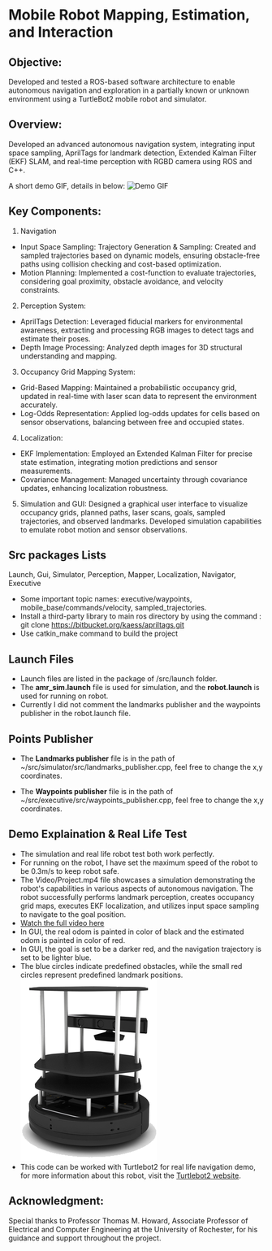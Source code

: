 # Mobile Robot Mapping, Estimation, and Interaction 

## Objective:
Developed and tested a ROS-based software architecture to enable autonomous navigation and exploration in a partially known or unknown environment using a TurtleBot2 mobile robot and simulator.

## Overview: 
Developed an advanced autonomous navigation system, integrating input space sampling, AprilTags for landmark detection, Extended Kalman Filter (EKF) SLAM, and real-time perception with RGBD camera using ROS and C++.

A short demo GIF, details in below:
![Demo GIF](https://github.com/haixizhang/Robot-Mapping-Estimation-Interaction/blob/main/Video/demo.gif)

## Key Components:
1. Navigation
* Input Space Sampling: Trajectory Generation & Sampling: Created and sampled trajectories based on dynamic models, ensuring obstacle-free paths using collision checking and cost-based optimization.
* Motion Planning: Implemented a cost-function to evaluate trajectories, considering goal proximity, obstacle avoidance, and velocity constraints.

2. Perception System:
* AprilTags Detection: Leveraged fiducial markers for environmental awareness, extracting and processing RGB images to detect tags and estimate their poses.
* Depth Image Processing: Analyzed depth images for 3D structural understanding and mapping.

3. Occupancy Grid Mapping System:
* Grid-Based Mapping: Maintained a probabilistic occupancy grid, updated in real-time with laser scan data to represent the environment accurately.
* Log-Odds Representation: Applied log-odds updates for cells based on sensor observations, balancing between free and occupied states.

4. Localization:
* EKF Implementation: Employed an Extended Kalman Filter for precise state estimation, integrating motion predictions and sensor measurements.
* Covariance Management: Managed uncertainty through covariance updates, enhancing localization robustness.

5. Simulation and GUI: Designed a graphical user interface to visualize occupancy grids, planned paths, laser scans, goals, sampled trajectories, and observed landmarks. Developed simulation capabilities to emulate robot motion and sensor observations.

## Src packages Lists
Launch, Gui, Simulator, Perception, Mapper, Localization, Navigator, Executive
* Some important topic names: executive/waypoints, mobile_base/commands/velocity, sampled_trajectories.
* Install a third-party library to main ros directory by using the command :
  git clone https://bitbucket.org/kaess/apriltags.git
* Use catkin_make command to build the project
  
## Launch Files 
* Launch files are listed in the package of /src/launch folder. 
* The **amr_sim.launch** file is used for simulation, and the **robot.launch** is used for running on robot.
* Currently I did not comment the landmarks publisher and the waypoints publisher in the robot.launch file. 
 
## Points Publisher
* The **Landmarks publisher** file is in the path of ~/src/simulator/src/landmarks_publisher.cpp, feel free to change the x,y coordinates.

* The **Waypoints publisher** file is in the path of ~/src/executive/src/waypoints_publisher.cpp, feel free to change the x,y coordinates.

## Demo Explaination & Real Life Test
* The simulation and real life robot test both work perfectly.
* For running on the robot, I have set the maximum speed of the robot to be 0.3m/s to keep robot safe.
* The Video/Project.mp4 file showcases a simulation demonstrating the robot's capabilities in various aspects of autonomous navigation. The robot successfully performs landmark perception, creates occupancy grid maps, executes EKF localization, and utilizes input space sampling to navigate to the goal position.
* [Watch the full video here](https://github.com/haixizhang/Robot-Mapping-Estimation-Interaction/blob/main/Video/Project.mp4)
* In GUI, the real odom is painted in color of black and the estimated odom is painted in color of red.
* In GUI, the goal is set to be a darker red, and the navigation trajectory is set to be lighter blue.
* The blue circles indicate predefined obstacles, while the small red circles represent predefined landmark positions.
![Turtlebot2](https://github.com/haixizhang/Robot-Mapping-Estimation-Interaction/blob/main/Video/turtlebot2.png)
* This code can be worked with Turtlebot2 for real life navigation demo, for more information about this robot, visit the [Turtlebot2 website](https://www.turtlebot.com/turtlebot2/).

## Acknowledgment: 
Special thanks to Professor Thomas M. Howard, Associate Professor of Electrical and Computer Engineering at the University of Rochester, for his guidance and support throughout the project.
